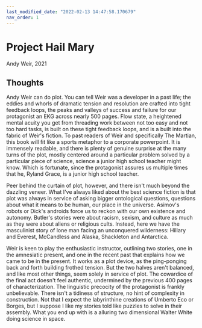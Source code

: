 ```yaml
---
last_modified_date: "2022-02-13 14:47:58.170679"
nav_order: 1
---
```


# Project Hail Mary
Andy Weir, 2021

## Thoughts
Andy Weir can do plot. You can tell Weir was a developer in a past life; the eddies and whorls of dramatic tension and resolution are crafted into tight feedback loops, the peaks and valleys of success and failure for our protagonist an EKG across nearly 500 pages. Flow state, a heightened mental acuity you get from threading work between not too easy and not too hard tasks, is built on these tight feedback loops, and is a built into the fabric of Weir's fiction. To past readers of Weir and specifically The Martian, this book will fit like a sports metaphor to a corporate powerpoint. It is immensely readable, and there is plenty of genuine surprise at the many turns of the plot, mostly centered around a particular problem solved by a particular piece of science, science a junior high school teacher might know. Which is fortunate, since the protagonist assures us multiple times that he, Ryland Grace, is a junior high school teacher.

Peer behind the curtain of plot, however, and there isn't much beyond the dazzling veneer. What I've always liked about the best science fiction is that plot was always in service of asking bigger ontological questions, questions about what it means to be human, our place in the universe. Asimov's robots or Dick's androids force us to reckon with our own existence and autonomy. Butler's stories were about racism, sexism, and culture as much as they were about aliens or religious cults. Instead, here we have the masculinist story of lone man facing an unconquered wilderness: Hillary and Everest, McCandless and Alaska, Shackleton and Antarctica.

Weir is keen to play the enthusiastic instructor, outlining two stories, one in the amnesiatic present, and one in the recent past that explains how we came to be in the present. It works as a plot device, as the ping-ponging back and forth building frothed tension. But the two halves aren't balanced, and like most other things, seem solely in service of plot. The cowardice of the final act doesn't feel authentic, undermined by the previous 400 pages of characterization. The linguistic precocity of the protagonist is frankly unbelievable. There isn't a tidiness of structure, no hint of complexity in construction. Not that I expect the labyrinthine creations of Umberto Eco or Borges, but I suppose I like my stories told like puzzles to solve in their assembly. What you end up with is a alluring two dimensional Walter White doing science in space.